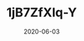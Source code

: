 ---
title: 1jB7ZfXlq-Y
date: 2020-06-03
published: true
cover_image: ./images/initial-commit.jpg
canonical_url: false
description: ""
video_url: "1jB7ZfXlq-Y"
---